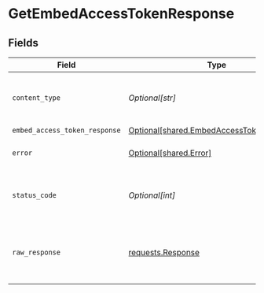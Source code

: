 # GetEmbedAccessTokenResponse


## Fields

| Field                                                                                            | Type                                                                                             | Required                                                                                         | Description                                                                                      |
| ------------------------------------------------------------------------------------------------ | ------------------------------------------------------------------------------------------------ | ------------------------------------------------------------------------------------------------ | ------------------------------------------------------------------------------------------------ |
| `content_type`                                                                                   | *Optional[str]*                                                                                  | :heavy_check_mark:                                                                               | HTTP response content type for this operation                                                    |
| `embed_access_token_response`                                                                    | [Optional[shared.EmbedAccessTokenResponse]](undefined/models/shared/embedaccesstokenresponse.md) | :heavy_minus_sign:                                                                               | OK                                                                                               |
| `error`                                                                                          | [Optional[shared.Error]](undefined/models/shared/error.md)                                       | :heavy_minus_sign:                                                                               | Default error response                                                                           |
| `status_code`                                                                                    | *Optional[int]*                                                                                  | :heavy_check_mark:                                                                               | HTTP response status code for this operation                                                     |
| `raw_response`                                                                                   | [requests.Response](https://requests.readthedocs.io/en/latest/api/#requests.Response)            | :heavy_minus_sign:                                                                               | Raw HTTP response; suitable for custom response parsing                                          |